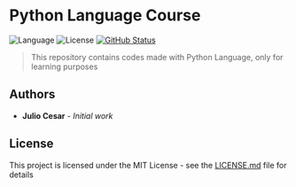 # Python Language Course

![Language](https://badgen.net/badge/language/python/blue)
![License](https://badgen.net/badge/license/MIT/blue)
[![GitHub Status](https://badgen.net/github/status/julio-cesar-development/python-language-course)](https://github.com/julio-cesar-development/python-language-course)

> This repository contains codes made with Python Language, only for learning purposes

## Authors

* **Julio Cesar** - *Initial work*

## License

This project is licensed under the MIT License - see the [LICENSE.md](LICENSE.md) file for details
